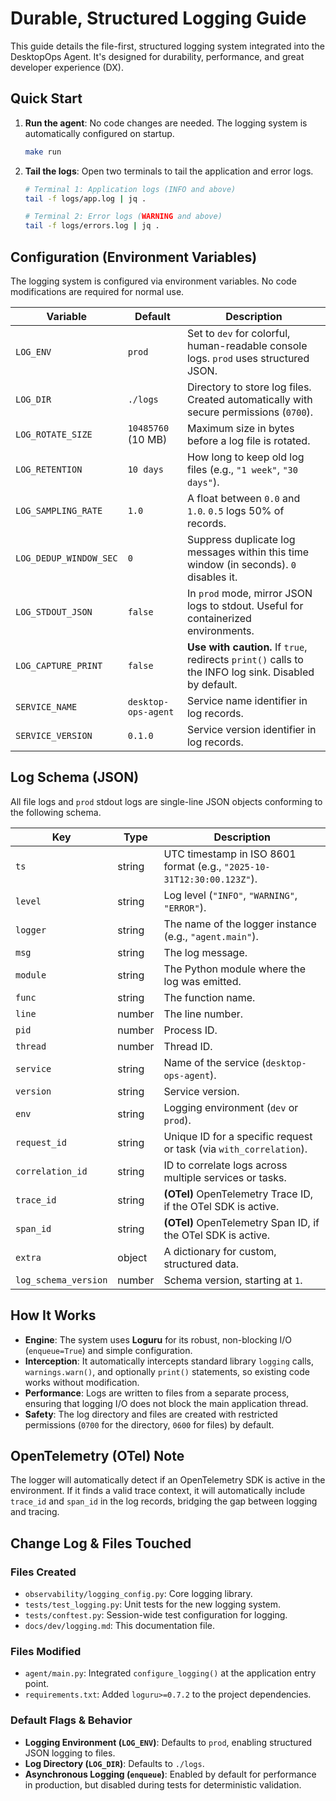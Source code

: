 
# Durable, Structured Logging Guide

This guide details the file-first, structured logging system integrated into the DesktopOps Agent. It's designed for durability, performance, and great developer experience (DX).

## Quick Start

1.  **Run the agent**: No code changes are needed. The logging system is automatically configured on startup.
    ```bash
    make run
    ```
2.  **Tail the logs**: Open two terminals to tail the application and error logs.
    ```bash
    # Terminal 1: Application logs (INFO and above)
    tail -f logs/app.log | jq .

    # Terminal 2: Error logs (WARNING and above)
    tail -f logs/errors.log | jq .
    ```

## Configuration (Environment Variables)

The logging system is configured via environment variables. No code modifications are required for normal use.

| Variable                  | Default                                | Description                                                                                             |
| ------------------------- | -------------------------------------- | ------------------------------------------------------------------------------------------------------- |
| `LOG_ENV`                 | `prod`                                 | Set to `dev` for colorful, human-readable console logs. `prod` uses structured JSON.                    |
| `LOG_DIR`                 | `./logs`                               | Directory to store log files. Created automatically with secure permissions (`0700`).                   |
| `LOG_ROTATE_SIZE`         | `10485760` (10 MB)                     | Maximum size in bytes before a log file is rotated.                                                     |
| `LOG_RETENTION`           | `10 days`                              | How long to keep old log files (e.g., `"1 week"`, `"30 days"`).                                         |
| `LOG_SAMPLING_RATE`       | `1.0`                                  | A float between `0.0` and `1.0`. `0.5` logs 50% of records.                                             |
| `LOG_DEDUP_WINDOW_SEC`    | `0`                                    | Suppress duplicate log messages within this time window (in seconds). `0` disables it.                  |
| `LOG_STDOUT_JSON`         | `false`                                | In `prod` mode, mirror JSON logs to stdout. Useful for containerized environments.                      |
| `LOG_CAPTURE_PRINT`       | `false`                                | **Use with caution.** If `true`, redirects `print()` calls to the INFO log sink. Disabled by default.   |
| `SERVICE_NAME`            | `desktop-ops-agent`                    | Service name identifier in log records.                                                                 |
| `SERVICE_VERSION`         | `0.1.0`                                | Service version identifier in log records.                                                              |

## Log Schema (JSON)

All file logs and `prod` stdout logs are single-line JSON objects conforming to the following schema.

| Key                | Type   | Description                                                                 |
| ------------------ | ------ | --------------------------------------------------------------------------- |
| `ts`               | string | UTC timestamp in ISO 8601 format (e.g., `"2025-10-31T12:30:00.123Z"`).       |
| `level`            | string | Log level (`"INFO"`, `"WARNING"`, `"ERROR"`).                               |
| `logger`           | string | The name of the logger instance (e.g., `"agent.main"`).                     |
| `msg`              | string | The log message.                                                            |
| `module`           | string | The Python module where the log was emitted.                                |
| `func`             | string | The function name.                                                          |
| `line`             | number | The line number.                                                            |
| `pid`              | number | Process ID.                                                                 |
| `thread`           | number | Thread ID.                                                                  |
| `service`          | string | Name of the service (`desktop-ops-agent`).                                  |
| `version`          | string | Service version.                                                            |
| `env`              | string | Logging environment (`dev` or `prod`).                                      |
| `request_id`       | string | Unique ID for a specific request or task (via `with_correlation`).          |
| `correlation_id`   | string | ID to correlate logs across multiple services or tasks.                     |
| `trace_id`         | string | **(OTel)** OpenTelemetry Trace ID, if the OTel SDK is active.               |
| `span_id`          | string | **(OTel)** OpenTelemetry Span ID, if the OTel SDK is active.                |
| `extra`            | object | A dictionary for custom, structured data.                                   |
| `log_schema_version` | number | Schema version, starting at `1`.                                            |


## How It Works

- **Engine**: The system uses **Loguru** for its robust, non-blocking I/O (`enqueue=True`) and simple configuration.
- **Interception**: It automatically intercepts standard library `logging` calls, `warnings.warn()`, and optionally `print()` statements, so existing code works without modification.
- **Performance**: Logs are written to files from a separate process, ensuring that logging I/O does not block the main application thread.
- **Safety**: The log directory and files are created with restricted permissions (`0700` for the directory, `0600` for files) by default.

## OpenTelemetry (OTel) Note

The logger will automatically detect if an OpenTelemetry SDK is active in the environment. If it finds a valid trace context, it will automatically include `trace_id` and `span_id` in the log records, bridging the gap between logging and tracing.

## Change Log & Files Touched

### Files Created
- `observability/logging_config.py`: Core logging library.
- `tests/test_logging.py`: Unit tests for the new logging system.
- `tests/conftest.py`: Session-wide test configuration for logging.
- `docs/dev/logging.md`: This documentation file.

### Files Modified
- `agent/main.py`: Integrated `configure_logging()` at the application entry point.
- `requirements.txt`: Added `loguru>=0.7.2` to the project dependencies.

### Default Flags & Behavior
- **Logging Environment (`LOG_ENV`)**: Defaults to `prod`, enabling structured JSON logging to files.
- **Log Directory (`LOG_DIR`)**: Defaults to `./logs`.
- **Asynchronous Logging (`enqueue`)**: Enabled by default for performance in production, but disabled during tests for deterministic validation.
